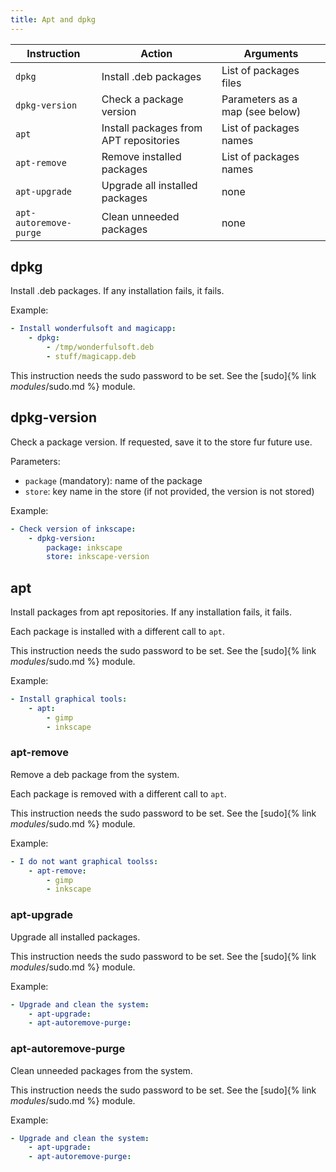 ```yaml
---
title: Apt and dpkg
---
```


| Instruction            | Action                                 | Arguments                       |
| ---------------------- | -------------------------------------- | ------------------------------- |
| `dpkg`                 | Install .deb packages                  | List of packages files          |
| `dpkg-version`         | Check a package version                | Parameters as a map (see below) |
| `apt`                  | Install packages from APT repositories | List of packages names          |
| `apt-remove`           | Remove installed packages              | List of packages names          |
| `apt-upgrade`          | Upgrade all installed packages         | none                            |
| `apt-autoremove-purge` | Clean unneeded packages                | none                            |

## dpkg

Install .deb packages. If any installation fails, it fails.

Example:

```yaml
- Install wonderfulsoft and magicapp:
    - dpkg:
        - /tmp/wonderfulsoft.deb
        - stuff/magicapp.deb
```

This instruction needs the sudo password to be set. See the [sudo]{% link _modules_/sudo.md %} module.

## dpkg-version

Check a package version. If requested, save it to the store fur future use.

Parameters:

- `package` (mandatory): name of the package
- `store`: key name in the store (if not provided, the version is not stored)

Example:

```yaml
- Check version of inkscape:
    - dpkg-version:
        package: inkscape
        store: inkscape-version
```

## apt

Install packages from apt repositories. If any installation fails, it fails.

Each package is installed with a different call to `apt`.

This instruction needs the sudo password to be set. See the [sudo]{% link _modules_/sudo.md %} module.

Example:

```yaml
- Install graphical tools:
    - apt:
        - gimp
        - inkscape
```

### apt-remove

Remove a deb package from the system.

Each package is removed with a different call to `apt`.

This instruction needs the sudo password to be set. See the [sudo]{% link _modules_/sudo.md %} module.

Example:

```yaml
- I do not want graphical toolss:
    - apt-remove:
        - gimp
        - inkscape
```

### apt-upgrade

Upgrade all installed packages.

This instruction needs the sudo password to be set. See the [sudo]{% link _modules_/sudo.md %} module.

Example:

```yaml
- Upgrade and clean the system:
    - apt-upgrade:
    - apt-autoremove-purge:
```

### apt-autoremove-purge

Clean unneeded packages from the system.

This instruction needs the sudo password to be set. See the [sudo]{% link _modules_/sudo.md %} module.

Example:

```yaml
- Upgrade and clean the system:
    - apt-upgrade:
    - apt-autoremove-purge:
```
